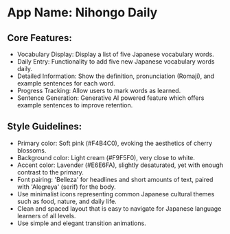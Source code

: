 # **App Name**: Nihongo Daily

## Core Features:

- Vocabulary Display: Display a list of five Japanese vocabulary words.
- Daily Entry: Functionality to add five new Japanese vocabulary words daily.
- Detailed Information: Show the definition, pronunciation (Romaji), and example sentences for each word.
- Progress Tracking: Allow users to mark words as learned.
- Sentence Generation: Generative AI powered feature which offers example sentences to improve retention.

## Style Guidelines:

- Primary color: Soft pink (#F4B4C0), evoking the aesthetics of cherry blossoms.
- Background color: Light cream (#F9F5F0), very close to white.
- Accent color: Lavender (#E6E6FA), slightly desaturated, yet with enough contrast to the primary.
- Font pairing: 'Belleza' for headlines and short amounts of text, paired with 'Alegreya' (serif) for the body.
- Use minimalist icons representing common Japanese cultural themes such as food, nature, and daily life.
- Clean and spaced layout that is easy to navigate for Japanese language learners of all levels.
- Use simple and elegant transition animations.